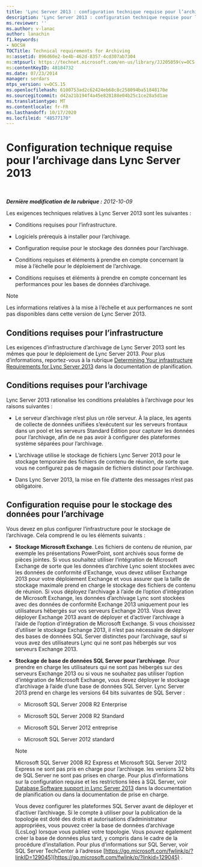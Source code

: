 ```yaml
---
title: 'Lync Server 2013 : configuration technique requise pour l’archivage'
description: 'Lync Server 2013 : configuration technique requise pour l’archivage.'
ms.reviewer: ''
ms.author: v-lanac
author: lanachin
f1.keywords:
- NOCSH
TOCTitle: Technical requirements for Archiving
ms:assetid: 896d60e2-be4b-462d-8357-4cd307ab7304
ms:mtpsurl: https://technet.microsoft.com/en-us/library/JJ205059(v=OCS.15)
ms:contentKeyID: 48184732
ms.date: 07/23/2014
manager: serdars
mtps_version: v=OCS.15
ms.openlocfilehash: 6100753ad2c62424eb68c8c258094ba51848170e
ms.sourcegitcommit: d42a21b194f4a45e828188e04b25c1ce28a5d1ae
ms.translationtype: MT
ms.contentlocale: fr-FR
ms.lasthandoff: 10/17/2020
ms.locfileid: "48577170"
---
```

# <a name="technical-requirements-for-archiving-in-lync-server-2013"></a>Configuration technique requise pour l’archivage dans Lync Server 2013

<div data-xmlns="http://www.w3.org/1999/xhtml">

<div class="topic" data-xmlns="http://www.w3.org/1999/xhtml" data-msxsl="urn:schemas-microsoft-com:xslt" data-cs="https://msdn.microsoft.com/">

<div data-asp="https://msdn2.microsoft.com/asp">



</div>

<div id="mainSection">

<div id="mainBody">

<span> </span>

_**Dernière modification de la rubrique :** 2012-10-09_

Les exigences techniques relatives à Lync Server 2013 sont les suivantes :

  - Conditions requises pour l’infrastructure.

  - Logiciels prérequis à installer pour l’archivage.

  - Configuration requise pour le stockage des données pour l’archivage.

  - Conditions requises et éléments à prendre en compte concernant la mise à l’échelle pour le déploiement de l’archivage.

  - Conditions requises et éléments à prendre en compte concernant les performances pour les bases de données d’archivage.

<div>


> [!NOTE]  
> Les informations relatives à la mise à l’échelle et aux performances ne sont pas disponibles dans cette version de Lync Server 2013.



</div>

<div>

## <a name="infrastructure-requirements"></a>Conditions requises pour l’infrastructure

Les exigences d’infrastructure d’archivage de Lync Server 2013 sont les mêmes que pour le déploiement de Lync Server 2013. Pour plus d’informations, reportez-vous à la rubrique [Determining Your infrastructure Requirements for Lync Server 2013](lync-server-2013-determining-your-infrastructure-requirements.md) dans la documentation de planification.

</div>

<div>

## <a name="archiving-prerequisites"></a>Conditions requises pour l’archivage

Lync Server 2013 rationalise les conditions préalables à l’archivage pour les raisons suivantes :

  - Le serveur d’archivage n’est plus un rôle serveur. À la place, les agents de collecte de données unifiées s’exécutent sur les serveurs frontaux dans un pool et les serveurs Standard Edition pour capturer les données pour l’archivage, afin de ne pas avoir à configurer des plateformes système séparées pour l’archivage.

  - L’archivage utilise le stockage de fichiers Lync Server 2013 pour le stockage temporaire des fichiers de contenu de réunion, de sorte que vous ne configurez pas de magasin de fichiers distinct pour l’archivage.

  - Dans Lync Server 2013, la mise en file d’attente des messages n’est pas obligatoire.

</div>

<div>

## <a name="data-storage-requirements-for-archiving"></a>Configuration requise pour le stockage des données pour l’archivage

Vous devez en plus configurer l’infrastructure pour le stockage de l’archivage. Cela comprend le ou les éléments suivants :

  - **Stockage Microsoft Exchange**. Les fichiers de contenu de réunion, par exemple les présentations PowerPoint, sont archivés sous forme de pièces jointes. Si vous souhaitez utiliser l’intégration de Microsoft Exchange de sorte que les données d’archive Lync soient stockées avec les données de conformité d’Exchange, vous devez utiliser Exchange 2013 pour votre déploiement Exchange et vous assurer que la taille de stockage maximale prend en charge le stockage des fichiers de contenu de réunion. Si vous déployez l’archivage à l’aide de l’option d’intégration de Microsoft Exchange, les données d’archivage Lync sont stockées avec des données de conformité Exchange 2013 uniquement pour les utilisateurs hébergés sur vos serveurs Exchange 2013. Vous devez déployer Exchange 2013 avant de déployer et d’activer l’archivage à l’aide de l’option d’intégration de Microsoft Exchange. Si vous choisissez d’utiliser le stockage Exchange 2013, il n’est pas nécessaire de déployer des bases de données SQL Server distinctes pour l’archivage, sauf si vous avez des utilisateurs Lync qui ne sont pas hébergés sur vos serveurs Exchange 2013.

  - **Stockage de base de données SQL Server pour l’archivage**. Pour prendre en charge les utilisateurs qui ne sont pas hébergés sur des serveurs Exchange 2013 ou si vous ne souhaitez pas utiliser l’option d’intégration de Microsoft Exchange, vous devez déployer le stockage d’archivage à l’aide d’une base de données SQL Server. Lync Server 2013 prend en charge les versions 64 bits suivantes de SQL Server :
    
      - Microsoft SQL Server 2008 R2 Enterprise
    
      - Microsoft SQL Server 2008 R2 Standard
    
      - Microsoft SQL Server 2012 entreprise
    
      - Microsoft SQL Server 2012 standard
    
    <div>
    

    > [!NOTE]  
    > Microsoft SQL Server 2008 R2 Express et Microsoft SQL Server 2012 Express ne sont pas pris en charge pour l’archivage. les versions 32 bits de SQL Server ne sont pas prises en charge. Pour plus d’informations sur la configuration requise et les restrictions liées à SQL Server, voir <A href="lync-server-2013-database-software-support.md">Database Software support in Lync Server 2013</A> dans la documentation de planification ou dans la documentation de prise en charge.

    
    </div>
    
    Vous devez configurer les plateformes SQL Server avant de déployer et d’activer l’archivage. Si le compte à utiliser pour la publication de la topologie est doté des droits et autorisations d’administrateur appropriées, vous pouvez créer la base de données d’archivage (LcsLog) lorsque vous publiez votre topologie. Vous pouvez également créer la base de données plus tard, y compris dans le cadre de la procédure d’installation. Pour plus d’informations sur SQL Server, voir SQL Server TechCenter à l’adresse [https://go.microsoft.com/fwlink/p/?linkID=129045](https://go.microsoft.com/fwlink/p/?linkid=129045) .

</div>

</div>

<span> </span>

</div>

</div>

</div>

